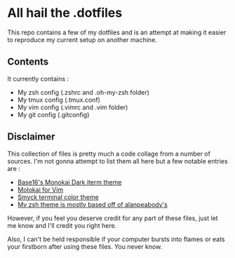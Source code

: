 # All hail the .dotfiles

This repo contains a few of my dotfiles and is an attempt at making it easier to reproduce my current setup on another machine.

## Contents

It currently contains :

 - My zsh config (.zshrc and .oh-my-zsh folder)
 - My tmux config (.tmux.conf)
 - My vim config (.vimrc and .vim folder)
 - My git config (.gitconfig)

## Disclaimer

This collection of files is pretty much a code collage from a number of sources. I'm not gonna attempt to list them all here but a few notable entries are :

 - [Base16's Monokai Dark iterm theme](https://github.com/chriskempson/base16-iterm2/blob/master/base16-monokai.dark.256.itermcolors)
 - [Molokai for Vim](https://github.com/tomasr/molokai)
 - [Smyck terminal color theme](http://color.smyck.org/)
 - [My zsh theme is mostly based off of alanpeabody's](https://github.com/robbyrussell/oh-my-zsh/blob/master/themes/alanpeabody.zsh-theme)

However, if you feel you deserve credit for any part of these files, just let me know and I'll credit you right here.

Also, I can't be held responsible if your computer bursts into flames or eats your firstborn after using these files. You never know.
